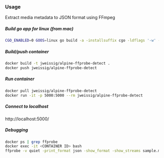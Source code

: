 ### Usage

Extract media metadata to JSON format using FFmpeg

##### Build go app for linux (from mac)

```sh
CGO_ENABLED=0 GOOS=linux go build -a -installsuffix cgo -ldflags '-w' -o web ./main.go
```

##### Build/push container

```sh
docker build -t jweissig/alpine-ffprobe-detect .
docker push jweissig/alpine-ffprobe-detect
```

##### Run container

```sh
docker pull jweissig/alpine-ffprobe-detect
docker run -it -p 5000:5000 --rm jweissig/alpine-ffprobe-detect
```

##### Connect to localhost

http://localhost:5000/

##### Debugging

```sh
docker ps | grep ffprobe
docker exec -it <CONTAINER ID> bash
ffprobe -v quiet -print_format json -show_format -show_streams sample.mp3
```
